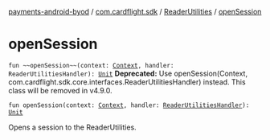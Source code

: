 [payments-android-byod](../../index.md) / [com.cardflight.sdk](../index.md) / [ReaderUtilities](index.md) / [openSession](./open-session.md)

# openSession

`fun ~~openSession~~(context: `[`Context`](https://developer.android.com/reference/android/content/Context.html)`, handler: ReaderUtilitiesHandler): `[`Unit`](https://kotlinlang.org/api/latest/jvm/stdlib/kotlin/-unit/index.html)
**Deprecated:** Use openSession(Context, com.cardflight.sdk.core.interfaces.ReaderUtilitiesHandler) instead. This class will be removed in v4.9.0.


`fun openSession(context: `[`Context`](https://developer.android.com/reference/android/content/Context.html)`, handler: `[`ReaderUtilitiesHandler`](../../com.cardflight.sdk.core.interfaces/-reader-utilities-handler/index.md)`): `[`Unit`](https://kotlinlang.org/api/latest/jvm/stdlib/kotlin/-unit/index.html)

Opens a session to the ReaderUtilities.

